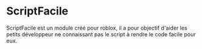 # ScriptFacile
ScriptFacile est un module créé pour roblox, il a pour objectif d'aider les petits développeur ne connaissant pas le script à rendre le code facile pour eux.
